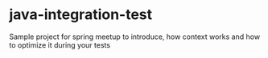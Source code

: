 # java-integration-test
Sample project for spring meetup to introduce, how context works and how to optimize it during your tests
